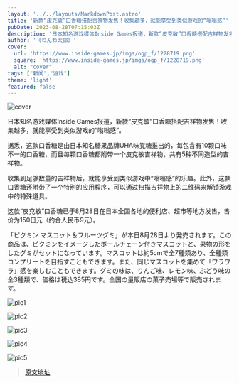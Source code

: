 ```yaml
---
layout: '../../layouts/MarkdownPost.astro'
title: '新款“皮克敏”口香糖搭配吉祥物发售！收集越多，就能享受到类似游戏的“嗡嗡感”'
pubDate: 2023-08-28T07:15:03Z
description: '日本知名游戏媒体Inside Games报道，新款“皮克敏”口香糖搭配吉祥物发售！收集越多，就能享受到类似游戏的“嗡嗡感”。'
author: '《ねんね太郎》'
cover:
  url: 'https://www.inside-games.jp/imgs/ogp_f/1228719.png'
  square: 'https://www.inside-games.jp/imgs/ogp_f/1228719.png'
  alt: "cover"
tags: ["新闻","游戏"]
theme: 'light'
featured: false
---
```


![cover](https://www.inside-games.jp/imgs/ogp_f/1228719.png)

日本知名游戏媒体Inside Games报道，新款“皮克敏”口香糖搭配吉祥物发售！收集越多，就能享受到类似游戏的“嗡嗡感”。

据悉，这款口香糖是由日本知名糖果品牌UHA味覚糖推出的，每包含有10颗口味不一的口香糖，而且每颗口香糖都附带一个皮克敏吉祥物，共有5种不同造型的吉祥物。

收集到足够数量的吉祥物后，就能享受到类似游戏中“嗡嗡感”的乐趣。此外，这款口香糖还附带了一个特别的应用程序，可以通过扫描吉祥物上的二维码来解锁游戏中的特殊道具。

这款“皮克敏”口香糖已于8月28日在日本全国各地的便利店、超市等地方发售，售价为150日元（约合人民币9元）。

「ピクミン マスコット＆フルーツグミ」が本日8月28日より発売されます。この商品は、ピクミンをイメージしたボールチェーン付きマスコットと、果物の形をしたグミがセットになっています。マスコットは約5cmで全7種類あり、全種類コンプリートを目指すこともできます。また、同じマスコットを集めて「ワラワラ」感を楽しむこともできます。グミの味は、りんご味、レモン味、ぶどう味の全3種類で、価格は税込385円です。全国の量販店の菓子売場等で販売されます。 

![pic1](https://www.inside-games.jp/imgs/zoom/1228719.png)

![pic2](https://www.inside-games.jp/imgs/zoom/1228720.png)

![pic3](https://www.inside-games.jp/imgs/zoom/1228721.png)

![pic4](https://www.inside-games.jp/imgs/zoom/1228722.png)

![pic5](https://www.inside-games.jp/imgs/zoom/1228723.png)

>[原文地址](https://www.inside-games.jp/article/2023/08/28/148135.html)  